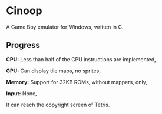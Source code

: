 Cinoop
======
A Game Boy emulator for Windows, written in C.

## Progress
**CPU:** Less than half of the CPU instructions are implemented,

**GPU:** Can display tile maps, no sprites,

**Memory:** Support for 32KB ROMs, without mappers, only,

**Input:** None,

It can reach the copyright screen of Tetris.
